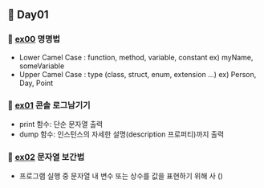 ## :runner: Day01

### :page_with_curl: [ex00](./ex00) 명명법
- Lower Camel Case : function, method, variable, constant
	ex) myName, someVariable
- Upper Camel Case : type (class, struct, enum, extension ...)
	ex) Person, Day, Point 

### :page_with_curl: [ex01](./ex01) 콘솔 로그남기기
- print 함수: 단순 문자열 출력
- dump 함수: 인스턴스의 자세한 설명(description 프로퍼티)까지 출력

### :page_with_curl: [ex02](./ex02) 문자열 보간법
- 프로그램 실행 중 문자열 내 변수 또는 상수를 값을 표현하기 위해 사
	\()

